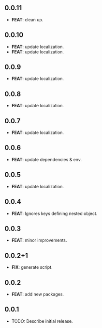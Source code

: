 ## 0.0.11

 - **FEAT**: clean up.

## 0.0.10

 - **FEAT**: update localization.
 - **FEAT**: update localization.

## 0.0.9

 - **FEAT**: update localization.

## 0.0.8

 - **FEAT**: update localization.

## 0.0.7

 - **FEAT**: update localization.

## 0.0.6

 - **FEAT**: update dependencies & env.

## 0.0.5

 - **FEAT**: update localization.

## 0.0.4

 - **FEAT**: Ignores keys defining nested object.

## 0.0.3

 - **FEAT**: minor improvements.

## 0.0.2+1

 - **FIX**: generate script.

## 0.0.2

 - **FEAT**: add new packages.

## 0.0.1

* TODO: Describe initial release.
